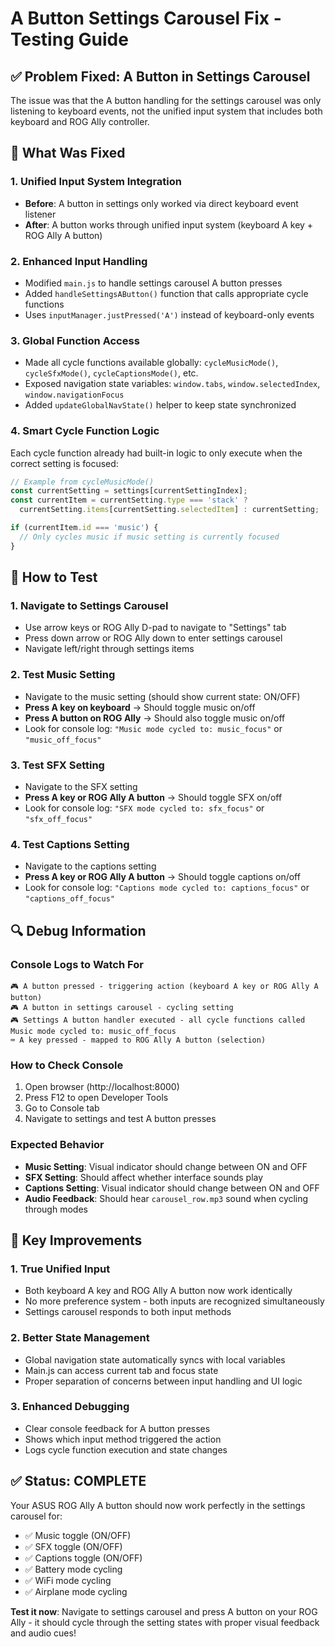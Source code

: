 # A Button Settings Carousel Fix - Testing Guide

## ✅ **Problem Fixed: A Button in Settings Carousel**

The issue was that the A button handling for the settings carousel was only listening to keyboard events, not the unified input system that includes both keyboard and ROG Ally controller.

## **🔧 What Was Fixed**

### **1. Unified Input System Integration**
- **Before**: A button in settings only worked via direct keyboard event listener
- **After**: A button works through unified input system (keyboard A key + ROG Ally A button)

### **2. Enhanced Input Handling**
- Modified `main.js` to handle settings carousel A button presses
- Added `handleSettingsAButton()` function that calls appropriate cycle functions
- Uses `inputManager.justPressed('A')` instead of keyboard-only events

### **3. Global Function Access**
- Made all cycle functions available globally: `cycleMusicMode()`, `cycleSfxMode()`, `cycleCaptionsMode()`, etc.
- Exposed navigation state variables: `window.tabs`, `window.selectedIndex`, `window.navigationFocus`
- Added `updateGlobalNavState()` helper to keep state synchronized

### **4. Smart Cycle Function Logic**
Each cycle function already had built-in logic to only execute when the correct setting is focused:
```javascript
// Example from cycleMusicMode()
const currentSetting = settings[currentSettingIndex];
const currentItem = currentSetting.type === 'stack' ? 
  currentSetting.items[currentSetting.selectedItem] : currentSetting;

if (currentItem.id === 'music') {
  // Only cycles music if music setting is currently focused
}
```

## **🚀 How to Test**

### **1. Navigate to Settings Carousel**
- Use arrow keys or ROG Ally D-pad to navigate to "Settings" tab
- Press down arrow or ROG Ally down to enter settings carousel
- Navigate left/right through settings items

### **2. Test Music Setting**
- Navigate to the music setting (should show current state: ON/OFF)
- **Press A key on keyboard** → Should toggle music on/off
- **Press A button on ROG Ally** → Should also toggle music on/off
- Look for console log: `"Music mode cycled to: music_focus"` or `"music_off_focus"`

### **3. Test SFX Setting**
- Navigate to the SFX setting
- **Press A key or ROG Ally A button** → Should toggle SFX on/off
- Look for console log: `"SFX mode cycled to: sfx_focus"` or `"sfx_off_focus"`

### **4. Test Captions Setting**
- Navigate to the captions setting
- **Press A key or ROG Ally A button** → Should toggle captions on/off
- Look for console log: `"Captions mode cycled to: captions_focus"` or `"captions_off_focus"`

## **🔍 Debug Information**

### **Console Logs to Watch For**
```
🎮 A button pressed - triggering action (keyboard A key or ROG Ally A button)
🎮 A button in settings carousel - cycling setting
🎮 Settings A button handler executed - all cycle functions called
Music mode cycled to: music_off_focus
⌨️ A key pressed - mapped to ROG Ally A button (selection)
```

### **How to Check Console**
1. Open browser (http://localhost:8000)
2. Press F12 to open Developer Tools
3. Go to Console tab
4. Navigate to settings and test A button presses

### **Expected Behavior**
- **Music Setting**: Visual indicator should change between ON and OFF
- **SFX Setting**: Should affect whether interface sounds play
- **Captions Setting**: Visual indicator should change between ON and OFF
- **Audio Feedback**: Should hear `carousel_row.mp3` sound when cycling through modes

## **🎯 Key Improvements**

### **1. True Unified Input**
- Both keyboard A key and ROG Ally A button now work identically
- No more preference system - both inputs are recognized simultaneously
- Settings carousel responds to both input methods

### **2. Better State Management**
- Global navigation state automatically syncs with local variables
- Main.js can access current tab and focus state
- Proper separation of concerns between input handling and UI logic

### **3. Enhanced Debugging**
- Clear console feedback for A button presses
- Shows which input method triggered the action
- Logs cycle function execution and state changes

## **✅ Status: COMPLETE**

Your ASUS ROG Ally A button should now work perfectly in the settings carousel for:
- ✅ Music toggle (ON/OFF)
- ✅ SFX toggle (ON/OFF)  
- ✅ Captions toggle (ON/OFF)
- ✅ Battery mode cycling
- ✅ WiFi mode cycling
- ✅ Airplane mode cycling

**Test it now**: Navigate to settings carousel and press A button on your ROG Ally - it should cycle through the setting states with proper visual feedback and audio cues!